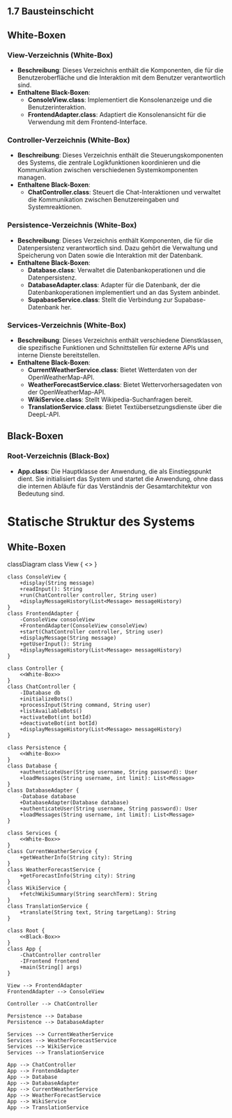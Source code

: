 ## 1.7 Bausteinschicht

## White-Boxen

### View-Verzeichnis (White-Box)
- **Beschreibung**: Dieses Verzeichnis enthält die Komponenten, die für die Benutzeroberfläche und die Interaktion mit dem Benutzer verantwortlich sind.
- **Enthaltene Black-Boxen**:
  - **ConsoleView.class**: Implementiert die Konsolenanzeige und die Benutzerinteraktion.
  - **FrontendAdapter.class**: Adaptiert die Konsolenansicht für die Verwendung mit dem Frontend-Interface.

### Controller-Verzeichnis (White-Box)
- **Beschreibung**: Dieses Verzeichnis enthält die Steuerungskomponenten des Systems, die zentrale Logikfunktionen koordinieren und die Kommunikation zwischen verschiedenen Systemkomponenten managen.
- **Enthaltene Black-Boxen**:
  - **ChatController.class**: Steuert die Chat-Interaktionen und verwaltet die Kommunikation zwischen Benutzereingaben und Systemreaktionen.

### Persistence-Verzeichnis (White-Box)
- **Beschreibung**: Dieses Verzeichnis enthält Komponenten, die für die Datenpersistenz verantwortlich sind. Dazu gehört die Verwaltung und Speicherung von Daten sowie die Interaktion mit der Datenbank.
- **Enthaltene Black-Boxen**:
  - **Database.class**: Verwaltet die Datenbankoperationen und die Datenpersistenz.
  - **DatabaseAdapter.class**: Adapter für die Datenbank, der die Datenbankoperationen implementiert und an das System anbindet.
  - **SupabaseService.class**: Stellt die Verbindung zur Supabase-Datenbank her.

### Services-Verzeichnis (White-Box)
- **Beschreibung**: Dieses Verzeichnis enthält verschiedene Dienstklassen, die spezifische Funktionen und Schnittstellen für externe APIs und interne Dienste bereitstellen.
- **Enthaltene Black-Boxen**:
  - **CurrentWeatherService.class**: Bietet Wetterdaten von der OpenWeatherMap-API.
  - **WeatherForecastService.class**: Bietet Wettervorhersagedaten von der OpenWeatherMap-API.
  - **WikiService.class**: Stellt Wikipedia-Suchanfragen bereit.
  - **TranslationService.class**: Bietet Textübersetzungsdienste über die DeepL-API.

## Black-Boxen

### Root-Verzeichnis (Black-Box)
- **App.class**: Die Hauptklasse der Anwendung, die als Einstiegspunkt dient. Sie initialisiert das System und startet die Anwendung, ohne dass die internen Abläufe für das Verständnis der Gesamtarchitektur von Bedeutung sind.


# Statische Struktur des Systems

## White-Boxen

classDiagram
    class View {
        <<White-Box>>
    }

    class ConsoleView {
        +display(String message)
        +readInput(): String
        +run(ChatController controller, String user)
        +displayMessageHistory(List<Message> messageHistory)
    }
    class FrontendAdapter {
        -ConsoleView consoleView
        +FrontendAdapter(ConsoleView consoleView)
        +start(ChatController controller, String user)
        +displayMessage(String message)
        +getUserInput(): String
        +displayMessageHistory(List<Message> messageHistory)
    }

    class Controller {
        <<White-Box>>
    }
    class ChatController {
        -IDatabase db
        +initializeBots()
        +processInput(String command, String user)
        +listAvailableBots()
        +activateBot(int botId)
        +deactivateBot(int botId)
        +displayMessageHistory(List<Message> messageHistory)
    }

    class Persistence {
        <<White-Box>>
    }
    class Database {
        +authenticateUser(String username, String password): User
        +loadMessages(String username, int limit): List<Message>
    }
    class DatabaseAdapter {
        -Database database
        +DatabaseAdapter(Database database)
        +authenticateUser(String username, String password): User
        +loadMessages(String username, int limit): List<Message>
    }

    class Services {
        <<White-Box>>
    }
    class CurrentWeatherService {
        +getWeatherInfo(String city): String
    }
    class WeatherForecastService {
        +getForecastInfo(String city): String
    }
    class WikiService {
        +fetchWikiSummary(String searchTerm): String
    }
    class TranslationService {
        +translate(String text, String targetLang): String
    }

    class Root {
        <<Black-Box>>
    }
    class App {
        -ChatController controller
        -IFrontend frontend
        +main(String[] args)
    }

    View --> FrontendAdapter
    FrontendAdapter --> ConsoleView

    Controller --> ChatController

    Persistence --> Database
    Persistence --> DatabaseAdapter

    Services --> CurrentWeatherService
    Services --> WeatherForecastService
    Services --> WikiService
    Services --> TranslationService

    App --> ChatController
    App --> FrontendAdapter
    App --> Database
    App --> DatabaseAdapter
    App --> CurrentWeatherService
    App --> WeatherForecastService
    App --> WikiService
    App --> TranslationService
